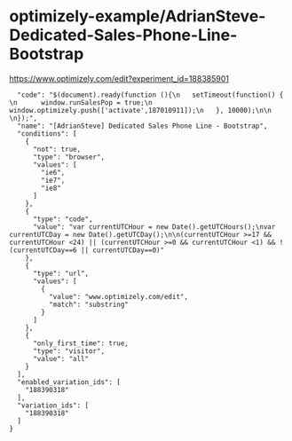optimizely-example/AdrianSteve-Dedicated-Sales-Phone-Line-Bootstrap
==================================================================

https://www.optimizely.com/edit?experiment_id=188385901

```json{
  "code": "$(document).ready(function (){\n   setTimeout(function() { \n      window.runSalesPop = true;\n      window.optimizely.push(['activate',187010911]);\n   }, 10000);\n\n  \n});",
  "name": "[AdrianSteve] Dedicated Sales Phone Line - Bootstrap",
  "conditions": [
    {
      "not": true,
      "type": "browser",
      "values": [
        "ie6",
        "ie7",
        "ie8"
      ]
    },
    {
      "type": "code",
      "value": "var currentUTCHour = new Date().getUTCHours();\nvar currentUTCDay = new Date().getUTCDay();\n\n(currentUTCHour >=17 && currentUTCHour <24) || (currentUTCHour >=0 && currentUTCHour <1) && !(currentUTCDay==6 || currentUTCDay==0)"
    },
    {
      "type": "url",
      "values": [
        {
          "value": "www.optimizely.com/edit",
          "match": "substring"
        }
      ]
    },
    {
      "only_first_time": true,
      "type": "visitor",
      "value": "all"
    }
  ],
  "enabled_variation_ids": [
    "188390318"
  ],
  "variation_ids": [
    "188390318"
  ]
}
```